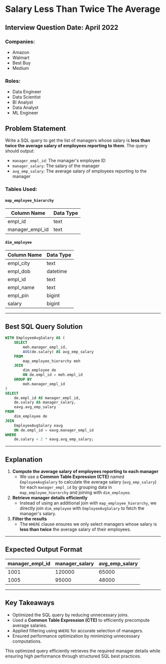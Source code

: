 # Salary Less Than Twice The Average

## Interview Question Date: April 2022

### Companies:
- Amazon
- Walmart
- Best Buy
- Medium

### Roles:
- Data Engineer
- Data Scientist
- BI Analyst
- Data Analyst
- ML Engineer

## Problem Statement
Write a SQL query to get the list of managers whose salary is **less than twice the average salary of employees reporting to them**. The query should output:
- `manager_empl_id`: The manager's employee ID
- `manager_salary`: The salary of the manager
- `avg_emp_salary`: The average salary of employees reporting to the manager

### Tables Used:
#### `map_employee_hierarchy`
| Column Name      | Data Type |
|-----------------|-----------|
| empl_id         | text      |
| manager_empl_id | text      |

#### `dim_employee`
| Column Name  | Data Type |
|-------------|-----------|
| empl_city   | text      |
| empl_dob    | datetime  |
| empl_id     | text      |
| empl_name   | text      |
| empl_pin    | bigint    |
| salary      | bigint    |

---

## Best SQL Query Solution
```sql
WITH EmployeeAvgSalary AS (
    SELECT 
        meh.manager_empl_id,
        AVG(de.salary) AS avg_emp_salary
    FROM 
        map_employee_hierarchy meh
    JOIN 
        dim_employee de 
        ON de.empl_id = meh.empl_id
    GROUP BY 
        meh.manager_empl_id
)
SELECT 
    de.empl_id AS manager_empl_id,
    de.salary AS manager_salary,
    eavg.avg_emp_salary
FROM 
    dim_employee de
JOIN 
    EmployeeAvgSalary eavg 
    ON de.empl_id = eavg.manager_empl_id
WHERE 
    de.salary < 2 * eavg.avg_emp_salary;
```

---

## Explanation
1. **Compute the average salary of employees reporting to each manager**
   - We use a **Common Table Expression (CTE)** named `EmployeeAvgSalary` to calculate the average salary (`avg_emp_salary`) for each `manager_empl_id` by grouping data in `map_employee_hierarchy` and joining with `dim_employee`.
2. **Retrieve manager details efficiently**
   - Instead of using an additional join with `map_employee_hierarchy`, we directly join `dim_employee` with `EmployeeAvgSalary` to fetch the manager's salary.
3. **Filter the results**
   - The `WHERE` clause ensures we only select managers whose salary is **less than twice** the average salary of their employees.

---

## Expected Output Format
| manager_empl_id | manager_salary | avg_emp_salary |
|-----------------|---------------|---------------|
| 1001           | 120000        | 65000         |
| 1005           | 95000         | 48000         |

---

## Key Takeaways
- Optimized the SQL query by reducing unnecessary joins.
- Used a **Common Table Expression (CTE)** to efficiently precompute average salaries.
- Applied filtering using `WHERE` for accurate selection of managers.
- Ensured performance optimization by minimizing unnecessary computations.

This optimized query efficiently retrieves the required manager details while ensuring high performance through structured SQL best practices.
